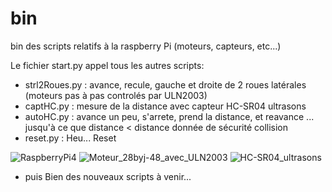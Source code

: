 # bin
bin des scripts relatifs à la raspberry Pi (moteurs, capteurs, etc...)

Le fichier start.py appel tous les autres scripts:
-	strl2Roues.py 	: avance, recule, gauche et droite de 2 roues latérales (moteurs pas à pas controlés par ULN2003)
-	captHC.py 	: mesure de la distance avec capteur HC-SR04 ultrasons
-	autoHC.py	: avance un peu, s'arrete, prend la distance, et reavance ... jusqu'à ce que distance < distance donnée de sécurité collision
-	reset.py	: Heu... Reset

![RaspberryPi4](https://images.frandroid.com/wp-content/uploads/2019/06/raspberry-pi-4-1200x857.jpg?width=100 "RaspberryPi4")
![Moteur_28byj-48_avec_ULN2003](https://market.samm.com/28byj-48-stepper-motor-uln2003-driver-card-general-in-428-25-O.png?width=50 "Moteur_28byj-48_avec_ULN2003")
![HC-SR04_ultrasons](https://images.amain.com/images/large/ose/osehc-sr04.jpg?s=100?width=50 "HC-SR04_ultrasons")

* puis Bien des nouveaux scripts à venir...
